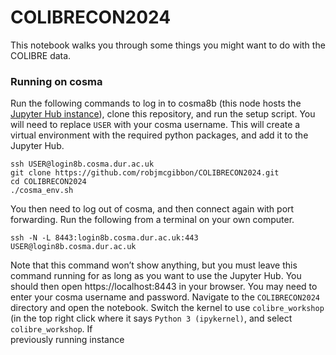 # COLIBRECON2024

This notebook walks you through some things you might want to do with the COLIBRE data.

### Running on cosma

Run the following commands to log in to cosma8b (this node hosts the [Jupyter Hub instance](https://cosma.readthedocs.io/en/latest/jupyter.html)), clone this repository, and run the setup script. You will need to replace `USER` with your cosma username. This will create a virtual environment with the required python packages, and add it to the Jupyter Hub.

```
ssh USER@login8b.cosma.dur.ac.uk
git clone https://github.com/robjmcgibbon/COLIBRECON2024.git
cd COLIBRECON2024
./cosma_env.sh
```

You then need to log out of cosma, and then connect again with port forwarding. Run the following from a terminal on your own computer.
```
ssh -N -L 8443:login8b.cosma.dur.ac.uk:443 USER@login8b.cosma.dur.ac.uk
```

Note that this command won’t show anything, but you must leave this command running for as long as you want to use the Jupyter Hub. You should then open https://localhost:8443 in your browser. You may need to enter your cosma username and password. Navigate to the `COLIBRECON2024` directory and open the notebook. Switch the kernel to use `colibre_workshop` (in the top right click where it says `Python 3 (ipykernel)`, and select `colibre_workshop`. If    
previously running instance
